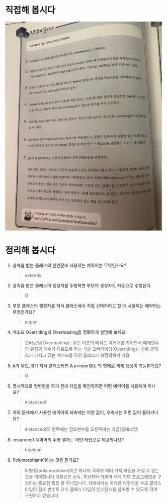 # 직접해 봅시다

![img_1.png](img_1.png)

# 정리해 봅시다
1. 상속을 받는 클래스의 선언문에 사용하는 예약어는 무엇인가요?

   > extends

2. 상속을 받은 클래스의 생성자를 수행하면 부모의 생성자도 자동으로 수행된다.

   > O

3. 부모 클래스의 생성자를 자식 클래스에서 직접 선택하려고 할 때 사용하는 예약어는 무엇인가요?

   > super

4. 메소드 Overriding과 Overloading을 정확하게 설명해 보세요.

   > 오버로딩(Overloading) : 같은 이름의 메서드 여러개를 가지면서 매개변수의 유형과 개수가 다르도록 하는 기술
   > 오버라이딩(Overriding) : 상위 클래스가 가지고 있는 메서드를 하위 클래스가 재정의해서 사용

5. A가 부모, B가 자식 클래스라면 A a=new B(); 의 형태로 객체 생성이 가능한가요?

   > O

6. 명시적으로 형변환을 하기 전에 타입을 확인하려면 어떤 예약어를 사용해야 하나요?

   > instanceof

7. 위의 문제에서 사용한 예약어의 좌측에는 어떤 값이, 우측에는 어떤 값이 들어가나요?

   > instanceof의 왼쪽에는 참조변수를 오른쪽에는 타입(클래스명)

8. instanceof 예약어의 수행 결과는 어떤 타입으로 제공되나요?

   > boolean

9. Polymorphism이라는 것은 뭔가요?

   > 다형성(polymorphism)이란 하나의 객체가 여러 가지 타입을 가질 수 있는 것을 의미합니다.다형성은 상속, 추상화와 더불어 객체 지향 프로그래밍을 구성하는 중요한 특징 중 하나입니다. 자바에서는 이러한 다형성을 부모 클래스 타입의 참조 변수로 자식 클래스 타입의 인스턴스를 참조할 수 있도록 하여 구현하고 있습니다.
